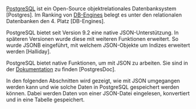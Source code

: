 [PostgreSQL](https://www.postgresql.org/) ist ein Open-Source objektrelationales Datenbanksystem [Postgres].
Im Ranking von [DB-Engines](https://db-engines.com/de/ranking/relational+dbms) belegt es unter den relationalen Datenbanken den 4. Platz [DB-Engines].

PostgreSQL bietet seit Version 9.2 eine native JSON-Unterstützung.
In späteren Versionen wurde diese mit weiteren Funktionen erweitert.
So wurde JSONB eingeführt, mit welchem JSON-Objekte um Indizes erweitert werden [Halliday].

PostgreSQL bietet native Funktionen, um mit JSON zu arbeiten.
Sie sind in der [Dokumentation](https://www.postgresql.org/docs/current/functions-json.html) zu finden [PostgresDoc].

In den folgenden Abschnitten wird gezeigt, wie mit JSON umgegangen werden kann und wie solche Daten in PostgreSQL gespeichert werden können.
Dabei werden Daten von einer JSON-Datei eingelesen, konvertiert und in eine Tabelle gespeichert.
